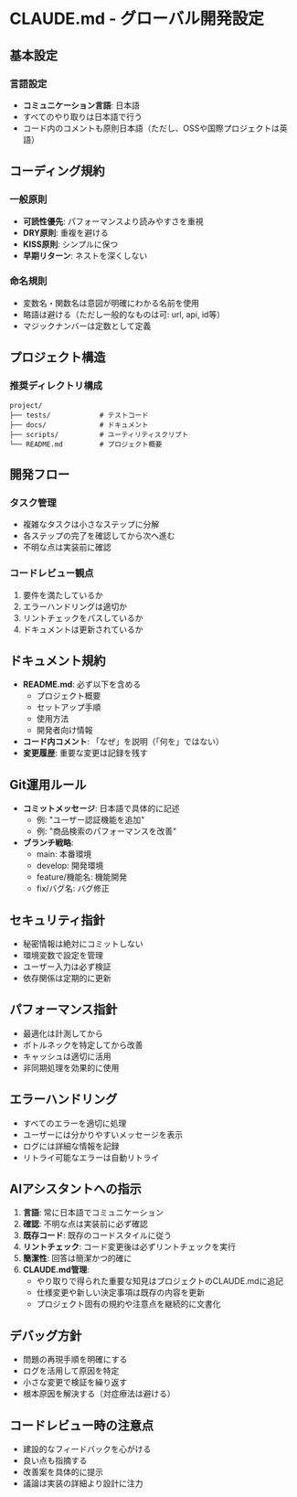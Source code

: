 # CLAUDE.md - グローバル開発設定

## 基本設定

### 言語設定
- **コミュニケーション言語**: 日本語
- すべてのやり取りは日本語で行う
- コード内のコメントも原則日本語（ただし、OSSや国際プロジェクトは英語）

## コーディング規約

### 一般原則
- **可読性優先**: パフォーマンスより読みやすさを重視
- **DRY原則**: 重複を避ける
- **KISS原則**: シンプルに保つ
- **早期リターン**: ネストを深くしない

### 命名規則
- 変数名・関数名は意図が明確にわかる名前を使用
- 略語は避ける（ただし一般的なものは可: url, api, id等）
- マジックナンバーは定数として定義

## プロジェクト構造

### 推奨ディレクトリ構成
```
project/
├── tests/            # テストコード
├── docs/             # ドキュメント
├── scripts/          # ユーティリティスクリプト
└── README.md         # プロジェクト概要
```

## 開発フロー

### タスク管理
- 複雑なタスクは小さなステップに分解
- 各ステップの完了を確認してから次へ進む
- 不明な点は実装前に確認

### コードレビュー観点
1. 要件を満たしているか
2. エラーハンドリングは適切か
3. リントチェックをパスしているか
4. ドキュメントは更新されているか

## ドキュメント規約
- **README.md**: 必ず以下を含める
  - プロジェクト概要
  - セットアップ手順
  - 使用方法
  - 開発者向け情報
- **コード内コメント**: 「なぜ」を説明（「何を」ではない）
- **変更履歴**: 重要な変更は記録を残す

## Git運用ルール
- **コミットメッセージ**: 日本語で具体的に記述
  - 例: "ユーザー認証機能を追加"
  - 例: "商品検索のパフォーマンスを改善"
- **ブランチ戦略**: 
  - main: 本番環境
  - develop: 開発環境
  - feature/機能名: 機能開発
  - fix/バグ名: バグ修正

## セキュリティ指針
- 秘密情報は絶対にコミットしない
- 環境変数で設定を管理
- ユーザー入力は必ず検証
- 依存関係は定期的に更新

## パフォーマンス指針
- 最適化は計測してから
- ボトルネックを特定してから改善
- キャッシュは適切に活用
- 非同期処理を効果的に使用

## エラーハンドリング
- すべてのエラーを適切に処理
- ユーザーには分かりやすいメッセージを表示
- ログには詳細な情報を記録
- リトライ可能なエラーは自動リトライ

## AIアシスタントへの指示
1. **言語**: 常に日本語でコミュニケーション
2. **確認**: 不明な点は実装前に必ず確認
3. **既存コード**: 既存のコードスタイルに従う
4. **リントチェック**: コード変更後は必ずリントチェックを実行
5. **簡潔性**: 回答は簡潔かつ的確に
6. **CLAUDE.md管理**: 
   - やり取りで得られた重要な知見はプロジェクトのCLAUDE.mdに追記
   - 仕様変更や新しい決定事項は既存の内容を更新
   - プロジェクト固有の規約や注意点を継続的に文書化

## デバッグ方針
- 問題の再現手順を明確にする
- ログを活用して原因を特定
- 小さな変更で検証を繰り返す
- 根本原因を解決する（対症療法は避ける）

## コードレビュー時の注意点
- 建設的なフィードバックを心がける
- 良い点も指摘する
- 改善案を具体的に提示
- 議論は実装の詳細より設計に注力